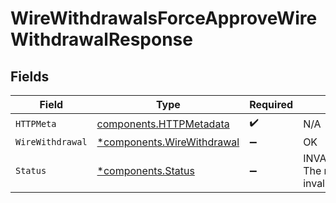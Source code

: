 # WireWithdrawalsForceApproveWireWithdrawalResponse


## Fields

| Field                                                                   | Type                                                                    | Required                                                                | Description                                                             |
| ----------------------------------------------------------------------- | ----------------------------------------------------------------------- | ----------------------------------------------------------------------- | ----------------------------------------------------------------------- |
| `HTTPMeta`                                                              | [components.HTTPMetadata](../../models/components/httpmetadata.md)      | :heavy_check_mark:                                                      | N/A                                                                     |
| `WireWithdrawal`                                                        | [*components.WireWithdrawal](../../models/components/wirewithdrawal.md) | :heavy_minus_sign:                                                      | OK                                                                      |
| `Status`                                                                | [*components.Status](../../models/components/status.md)                 | :heavy_minus_sign:                                                      | INVALID_ARGUMENT: The request has an invalid argument.                  |